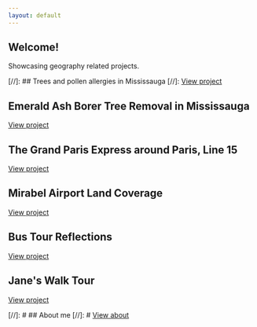 ```yaml
---
layout: default
---
```


## Welcome!
Showcasing geography related projects.

[//]: ## Trees and pollen allergies in Mississauga
[//]: [View project](./proj_treeallergy.html)

## Emerald Ash Borer Tree Removal in Mississauga
[View project](./proj_emeraldashborer.html)

## The Grand Paris Express around Paris, Line 15
[View project](./proj_gpeligne15.html)

## Mirabel Airport Land Coverage
[View project](./proj_aeroportmirabel.html)

## Bus Tour Reflections
[View project](.bustourreflection.html)

## Jane's Walk Tour
[View project](.janeswalktour)

[//]: # ## About me
[//]: # [View about](./about.html)
